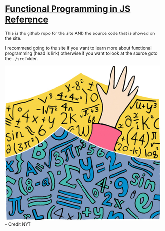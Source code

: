 # [Functional Programming in JS Reference](https://mrpotatoes.github.io/functional-programming-in-js-reference/)

This is the github repo for the site AND the source code that is showed on the site.

I recommend going to the site if you want to learn more about functional programming (head is link) otherwise if you want to look at the source goto the `./src` folder.


![](./docs/_assets/example-logo.jpg)
\- Credit NYT

<!-- 
  Make a blog section
    - https://stackoverflow.com/questions/199918/explaining-pattern-matching-vs-switch

  https://github.com/ramda/ramda-fantasy/tree/master/src
    - Reference for the ADTs

  http://bilby.brianmckenna.org/#taggedsumconstructors
  
  https://github.com/jimf/fp-cheetsheet
    - https://github.com/jimf/fp-cheetsheet/blob/master/higher-order-recursion.md
    - https://github.com/jimf/fp-cheetsheet/blob/master/promises-as-futures.md

  https://github.com/paldepind/union-type/
  https://www.freecodecamp.org/news/functional-programming-in-js-with-practical-examples-part-1-87c2b0dbc276/
  
  https://geekocephale.com/blog/2018/10/08/fp
  https://kseo.github.io/posts/2015-06-18-total-functional-programming.html
  https://alvinalexander.com/photos/totality-rule-functional-programming

-->

<!-- These two projects will allow for easier to add embeddable code. Perhaps it's worth forking and working on it?
* https://github.com/finom/github-embed/tree/gh-pages/
* https://github.com/finom/github-embed/tree/master

Until I can confirm that is a working idea I will do this:
* https://www.onlinetool.io/gitoembed/ -->

<!-- https://codepen.io/brenden/pen/Kwbpyj (JQUERY)
https://tympanus.net/codrops/2013/03/29/nested-accordion/
https://www.codeply.com/go/h5WTUsd59R/bootstrap-4-nested-accordion (JQUERY)
https://codepen.io/alexdevero/pen/avKpLX (PLAIN CSS)
https://web-crunch.com/how-to-create-accordion-vanilla-javascript/
	https://codepen.io/webcrunchblog/pen/JmOzzq
https://github.com/roszpun/vue-collapse/blob/master/docs/index.html


https://www.w3schools.com/howto/howto_js_treeview.asp
https://www.w3.org/TR/wai-aria-practices/examples/treeview/treeview-2/treeview-2b.html
https://www.cssscript.com/create-a-simple-tree-view-using-vanilla-javascript-js-treeview/
http://www.zzee.com/solutions/collapsible-menu-tree.html
 -->
